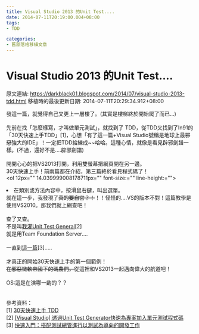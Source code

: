 ```yaml
---
title: Visual Studio 2013 的Unit Test....
date: 2014-07-11T20:19:00.004+08:00
tags: 
- TDD

categories:
- 舊部落格移植文章
---
```


# Visual Studio 2013 的Unit Test....

原文連結: https://darkblack01.blogspot.com/2014/07/visual-studio-2013-tdd.html
移植時的最後更新日期: 2014-07-11T20:29:34.912+08:00

發這一篇，就覺得自己又更上一層樓了。(其實是樓梯終於開始爬了而已...)<br /><br />先前在找「怎麼樣寫，才叫做單元測試」，就找到了 TDD，從TDD又找到了In91的「30天快速上手TDD」[1]，心想「有了這一篇+Visual Studio號稱是地球上最<strike>邪惡</strike>強大的IDE」！一定把TDD給練成~~哈哈。這種心情，就像是看見辟邪劍譜一樣。(不過，還好不是....辟邪劍譜)<br /><br />開開心心的把VS2013打開，利用雙螢幕把網頁開在另一邊。<br />30天快速上手！前兩篇都在介紹，第三篇終於看見程式碼了！<br /><ol 12px="" 14.039999008178711px="" font-size:="" line-height:=""><li>在類別或方法內容中，按滑鼠右鍵，叫出選單。</li></ol>就在這一步，我發現了<strike>真的要自宮？！</strike>！！怪怪的....VS的版本不對！這篇教學是使用VS2010。那我們就上網查吧！<br /><br />查了又查。<br />不是叫<a href="http://www.dotblogs.com.tw/ouch1978/archive/2013/10/30/vs-unit-test-generator-extension.aspx" target="_blank">我灌Unit Test General</a>[2]<br />就是用Team Foundation Server....<br /><br />一直到<a href="http://msdn.microsoft.com/zh-tw/library/hh212233.aspx" target="_blank">這一篇</a>[3].....<br /><br />才真正的開始30天快速上手的第一個範例！<br /><strike>在邪惡微軟帝國下的碼農們，</strike>從這裡和VS2013一起邁向偉大的航道吧！<br /><br />OS:這是在演哪一齣的？？<br /><br /><br />參考資料：<br />[1] <a href="http://msdn.microsoft.com/zh-tw/library/dn387568.aspx" target="_blank">30天快速上手 TDD</a><br />[2]&nbsp;<a href="http://www.dotblogs.com.tw/ouch1978/archive/2013/10/30/vs-unit-test-generator-extension.aspx" target="_blank">[Visual Studio] 透過Unit Test Generator快速為專案加入單元測試程式碼</a><br />[3]&nbsp;<a href="http://msdn.microsoft.com/zh-tw/library/hh212233.aspx" target="_blank">快速入門：搭配測試總管進行以測試為導向的開發工作</a>
